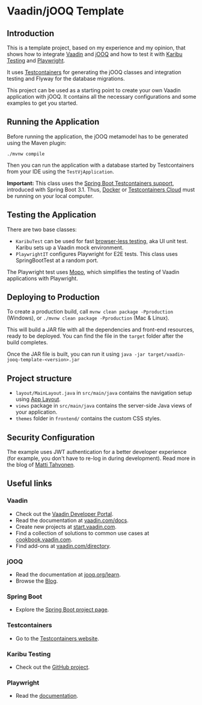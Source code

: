 # Vaadin/jOOQ Template

## Introduction

This is a template project, based on my experience and my opinion, that shows how to  integrate [Vaadin](https://vaadin.com) and
[jOOQ](https://jooq.org) and how to test it with [Karibu Testing](https://github.com/mvysny/karibu-testing) and [Playwright](https://playwright.dev).

It uses [Testcontainers](https://testcontainers.com) for generating the jOOQ classes and integration testing and Flyway for the database 
migrations.

This project can be used as a starting point to create your own Vaadin application with jOOQ.
It contains all the necessary configurations and some examples to get you started.

## Running the Application

Before running the application, the jOOQ metamodel has to be generated using the Maven plugin:

    ./mvnw compile

Then you can run the application with a database started by Testcontainers from your IDE using the `TestVjApplication`.

**Important:**
This class uses the [Spring Boot Testcontainers support](https://spring.io/blog/2023/06/23/improved-testcontainers-support-in-spring-boot-3-1/), introduced with Spring Boot 3.1.
Thus, [Docker](https://www.docker.com) or [Testcontainers Cloud](https://testcontainers.com/cloud/) must be running on your local computer.

## Testing the Application

There are two base classes:

- `KaribuTest` can be used for fast [browser-less testing](https://mvysny.github.io/browserless-web-testing/), aka UI unit test. Karibu sets up a Vaadin mock environment.
- `PlaywrightIT` configures Playwright for E2E tests. This class uses SpringBootTest at a random port.

The Playwright test uses [Mopo](https://github.com/viritin/mopo), which simplifies the testing of Vaadin applications with Playwright.

## Deploying to Production

To create a production build, call `mvnw clean package -Pproduction` (Windows), 
or `./mvnw clean package -Pproduction` (Mac & Linux).

This will build a JAR file with all the dependencies and front-end resources, ready to be deployed. You can find 
the file in the `target` folder after the build completes.

Once the JAR file is built, you can run it using `java -jar target/vaadin-jooq-template-<version>.jar`

## Project structure

- `layout/MainLayout.java` in `src/main/java` contains the navigation setup using [App Layout](https://vaadin.com/docs/components/app-layout).
- `views` package in `src/main/java` contains the server-side Java views of your application.
- `themes` folder in `frontend/` contains the custom CSS styles.

## Security Configuration

The example uses JWT authentication for a better developer experience (for example, you don't have to re-log in during
development).
Read more in the blog of [Matti Tahvonen](https://vaadin.com/blog/jwt-authentication-with-vaadin-flow-for-better-developer-and-user-experience).

## Useful links

### Vaadin

- Check out the [Vaadin Developer Portal](https://vaadin.com/developers).
- Read the documentation at [vaadin.com/docs](https://vaadin.com/docs).
- Create new projects at [start.vaadin.com](https://start.vaadin.com/).
- Find a collection of solutions to common use cases at [cookbook.vaadin.com](https://cookbook.vaadin.com/).
- Find add-ons at [vaadin.com/directory](https://vaadin.com/directory).

### jOOQ

- Read the documentation at [jooq.org/learn](https://www.jooq.org/learn/).
- Browse the [Blog](https://blog.jooq.org).

### Spring Boot

- Explore the [Spring Boot project page](https://spring.io/projects/spring-boot/).

### Testcontainers

- Go to the [Testcontainers website](https://testcontainers.com).

### Karibu Testing

- Check out the [GitHub project](https://github.com/mvysny/karibu-testing).

### Playwright

- Read the [documentation](https://playwright.dev).
